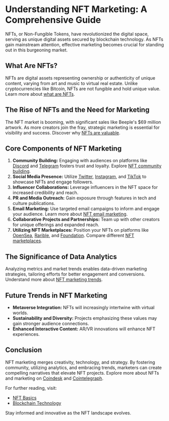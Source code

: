 # Understanding NFT Marketing: A Comprehensive Guide

NFTs, or Non-Fungible Tokens, have revolutionized the digital space, serving as unique digital assets secured by blockchain technology. As NFTs gain mainstream attention, effective marketing becomes crucial for standing out in this burgeoning market.

## What Are NFTs?

NFTs are digital assets representing ownership or authenticity of unique content, varying from art and music to virtual real estate. Unlike cryptocurrencies like Bitcoin, NFTs are not fungible and hold unique value. Learn more about [what are NFTs](https://www.license-token.com/wiki/what-are-nf-ts).

## The Rise of NFTs and the Need for Marketing

The NFT market is booming, with significant sales like Beeple's $69 million artwork. As more creators join the fray, strategic marketing is essential for visibility and success. Discover why [NFTs are valuable](https://www.license-token.com/wiki/why-are-nf-ts-valuable).

## Core Components of NFT Marketing

1. **Community Building:** Engaging with audiences on platforms like [Discord](https://discord.com/) and [Telegram](https://telegram.org/) fosters trust and loyalty. Explore [NFT community building](https://www.license-token.com/wiki/nft-community-building).
2. **Social Media Presence:** Utilize [Twitter](https://twitter.com/), [Instagram](https://www.instagram.com/), and [TikTok](https://www.tiktok.com/) to showcase NFTs and engage followers.
3. **Influencer Collaborations:** Leverage influencers in the NFT space for increased credibility and reach.
4. **PR and Media Outreach:** Gain exposure through features in tech and culture publications.
5. **Email Marketing:** Use targeted email campaigns to inform and engage your audience. Learn more about [NFT email marketing](https://www.license-token.com/wiki/nft-email-marketing).
6. **Collaborative Projects and Partnerships:** Team up with other creators for unique offerings and expanded reach.
7. **Utilizing NFT Marketplaces:** Position your NFTs on platforms like [OpenSea](https://opensea.io/), [Rarible](https://rarible.com/), and [Foundation](https://foundation.app/). Compare different [NFT marketplaces](https://www.license-token.com/wiki/nft-marketplaces-comparison).

## The Significance of Data Analytics

Analyzing metrics and market trends enables data-driven marketing strategies, tailoring efforts for better engagement and conversions. Understand more about [NFT marketing trends](https://www.license-token.com/wiki/nft-marketing-trends).

## Future Trends in NFT Marketing

- **Metaverse Integration:** NFTs will increasingly intertwine with virtual worlds.
- **Sustainability and Diversity:** Projects emphasizing these values may gain stronger audience connections.
- **Enhanced Interactive Content:** AR/VR innovations will enhance NFT experiences.

## Conclusion

NFT marketing merges creativity, technology, and strategy. By fostering community, utilizing analytics, and embracing trends, marketers can create compelling narratives that elevate NFT projects. Explore more about NFTs and marketing on [Coindesk](https://www.coindesk.com/) and [Cointelegraph](https://cointelegraph.com/).

For further reading, visit:

- [NFT Basics](https://en.wikipedia.org/wiki/Non-fungible_token)
- [Blockchain Technology](https://blockgeeks.com/guides/what-is-blockchain-technology/)

Stay informed and innovative as the NFT landscape evolves.